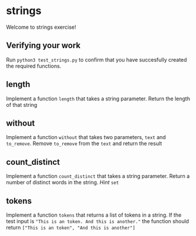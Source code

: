 # strings

Welcome to strings exercise!

## Verifying your work

Run `python3 test_strings.py` to confirm that you have succesfully created the required functions.

## length

Implement a function `length` that takes a string parameter. Return the length of that string

## without

Implement a function `without` that takes two parameters, `text` and `to_remove`. Remove `to_remove` from the `text` and return the result

## count_distinct

Implement a function `count_distinct` that takes a string parameter. Return a number of distinct words in the string. *Hint* `set`

## tokens

Implement a function `tokens` that returns a list of tokens in a string. If the test input is `"This is an token. And this is another."` the function should return `["This is an token", "And this is another"]`


